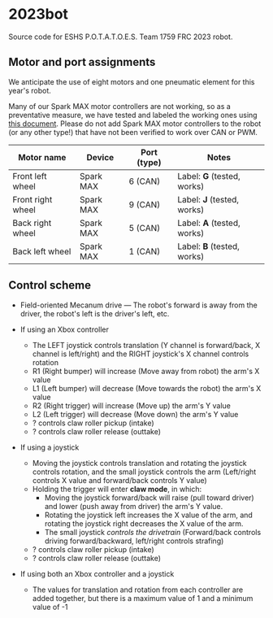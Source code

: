 # 2023bot
Source code for ESHS P.O.T.A.T.O.E.S. Team 1759 FRC 2023 robot.

## Motor and port assignments

We anticipate the use of eight motors and one pneumatic element for this year's
robot.

Many of our Spark MAX motor controllers are not working, so as a preventative
measure, we have tested and labeled the working ones using [this document](https://docs.google.com/spreadsheets/d/1GVH6_3GqdCZB0zrcatGYz_2MCnv6uKWJbg4vYoOikac/edit#gid=0).
Please do not add Spark MAX motor controllers to the robot (or any other type!)
that have not been verified to work over CAN or PWM.

| Motor name | Device | Port (type) | Notes |
| --- | --- | --- | --- |
| Front left wheel | Spark MAX | 6 (CAN) | Label: **G** (tested, works) |
| Front right wheel | Spark MAX | 9 (CAN) | Label: **J** (tested, works) |
| Back right wheel | Spark MAX | 5 (CAN) | Label: **A** (tested, works) |
| Back left wheel | Spark MAX | 1 (CAN) | Label: **B** (tested, works) |

## Control scheme
- Field-oriented Mecanum drive — The robot's forward is away from the driver,
  the robot's left is the driver's left, etc.

- If using an Xbox controller 

  - The LEFT joystick controls translation (Y channel is forward/back, X channel is left/right) and the RIGHT joystick's X channel controls
    rotation
  - R1 (Right bumper) will increase (Move away from robot) the arm's X value
  - L1 (Left bumper) will decrease (Move towards the robot) the arm's X value
  - R2 (Right trigger) will increase (Move up) the arm's Y value
  - L2 (Left trigger) will decrease (Move down) the arm's Y value
  - ? controls claw roller pickup (intake)
  - ? controls claw roller release (outtake)

- If using a joystick

  - Moving the joystick controls translation and rotating the joystick controls
    rotation, and the small joystick controls the arm (Left/right controls X
    value and forward/back controls Y value)
  - Holding the trigger will enter **claw mode**, in which:
    * Moving the joystick forward/back will raise (pull toward driver) and lower (push away from
      driver) the arm's Y value.
    * Rotating the joystick left increases the X value of the arm, and rotating the joystick 
      right decreases the X value of the arm.
    * The small joystick _controls the drivetrain_ (Forward/back controls
      driving forward/backward, left/right controls strafing)
  - ? controls claw roller pickup (intake)
  - ? controls claw roller release (outtake)

- If using both an Xbox controller and a joystick

  - The values for translation and rotation from each controller are added
    together, but there is a maximum value of 1 and a minimum value of -1  